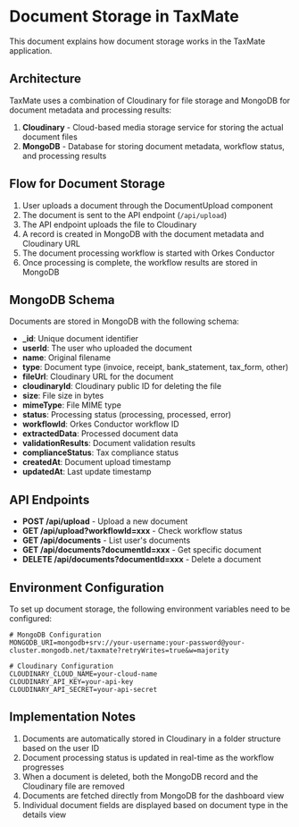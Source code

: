 # Document Storage in TaxMate

This document explains how document storage works in the TaxMate application.

## Architecture

TaxMate uses a combination of Cloudinary for file storage and MongoDB for document metadata and processing results:

1. **Cloudinary** - Cloud-based media storage service for storing the actual document files
2. **MongoDB** - Database for storing document metadata, workflow status, and processing results

## Flow for Document Storage

1. User uploads a document through the DocumentUpload component
2. The document is sent to the API endpoint (`/api/upload`)
3. The API endpoint uploads the file to Cloudinary
4. A record is created in MongoDB with the document metadata and Cloudinary URL
5. The document processing workflow is started with Orkes Conductor
6. Once processing is complete, the workflow results are stored in MongoDB

## MongoDB Schema

Documents are stored in MongoDB with the following schema:

- **_id**: Unique document identifier
- **userId**: The user who uploaded the document
- **name**: Original filename
- **type**: Document type (invoice, receipt, bank_statement, tax_form, other)
- **fileUrl**: Cloudinary URL for the document
- **cloudinaryId**: Cloudinary public ID for deleting the file
- **size**: File size in bytes
- **mimeType**: File MIME type
- **status**: Processing status (processing, processed, error)
- **workflowId**: Orkes Conductor workflow ID
- **extractedData**: Processed document data
- **validationResults**: Document validation results
- **complianceStatus**: Tax compliance status
- **createdAt**: Document upload timestamp
- **updatedAt**: Last update timestamp

## API Endpoints

- **POST /api/upload** - Upload a new document
- **GET /api/upload?workflowId=xxx** - Check workflow status
- **GET /api/documents** - List user's documents
- **GET /api/documents?documentId=xxx** - Get specific document
- **DELETE /api/documents?documentId=xxx** - Delete a document

## Environment Configuration

To set up document storage, the following environment variables need to be configured:

```
# MongoDB Configuration
MONGODB_URI=mongodb+srv://your-username:your-password@your-cluster.mongodb.net/taxmate?retryWrites=true&w=majority

# Cloudinary Configuration
CLOUDINARY_CLOUD_NAME=your-cloud-name
CLOUDINARY_API_KEY=your-api-key
CLOUDINARY_API_SECRET=your-api-secret
```

## Implementation Notes

1. Documents are automatically stored in Cloudinary in a folder structure based on the user ID
2. Document processing status is updated in real-time as the workflow progresses
3. When a document is deleted, both the MongoDB record and the Cloudinary file are removed
4. Documents are fetched directly from MongoDB for the dashboard view
5. Individual document fields are displayed based on document type in the details view 